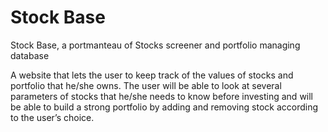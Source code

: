 # Stock Base
 Stock Base, a portmanteau of Stocks screener and portfolio managing database

A website that lets the user to keep track of the values of stocks and portfolio that he/she owns. The user will be able
to look at several parameters of stocks that he/she needs to know before investing and will be able to build a strong
portfolio by adding and removing stock according to the user’s choice.
